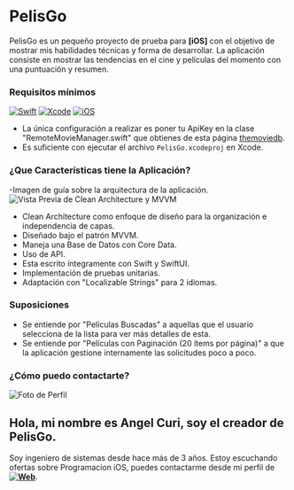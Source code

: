 # PelisGo

PelisGo es un pequeño proyecto de prueba para **[iOS]** con el objetivo de mostrar mis habilidades técnicas y forma de desarrollar. La aplicación consiste en mostrar las tendencias en el cine y películas del momento con una puntuación y resumen.

### Requisitos mínimos
[![Swift](https://img.shields.io/badge/Swift-5-orange.svg?longCache=true&style=popout-square)](https://swift.org)
[![Xcode](https://img.shields.io/badge/Xcode-14-blue.svg?longCache=true&style=popout-square)](https://developer.apple.com/xcode)
[![iOS](https://img.shields.io/badge/iOS-16-red.svg?longCache=true&style=popout-square)](https://www.apple.com/es/ios)

* La única configuración a realizar es poner tu ApiKey en la clase "RemoteMovieManager.swift" que obtienes de esta página [themoviedb](https://developer.themoviedb.org/docs).
* Es suficiente con ejecutar el archivo `PelisGo.xcodeproj` en Xcode.

### ¿Que Características tiene la Aplicación?
-Imagen de guía sobre la arquitectura de la aplicación.
![Vista Previa de Clean Architecture y MVVM](https://miro.medium.com/v2/resize:fit:720/format:webp/1*N3ypUNMUGv87qUL57JyqJA.png)
* Clean Architecture como enfoque de diseño para la organización e independencia de capas. 
* Diseñado bajo el patrón MVVM.
* Maneja una Base de Datos con Core Data.
* Uso de API.
* Esta escrito íntegramente con Swift y SwiftUI.
* Implementación de pruebas unitarias.
* Adaptación con "Localizable Strings" para 2 idiomas.

### Suposiciones

* Se entiende por "Películas Buscadas" a aquellas que el usuario selecciona de la lista para ver más detalles de esta.
* Se entiende por "Películas con Paginación (20 ítems por página)" a que la aplicación gestione internamente las solicitudes poco a poco.

### ¿Cómo puedo contactarte?
![Foto de Perfil](https://media.licdn.com/dms/image/D4E35AQGyY_TGpkH1zg/profile-framedphoto-shrink_100_100/0/1690465308634?e=1701666000&v=beta&t=6avfb20a3bG89lEMHDzvb0dvRlWK047ji1YxA4kCKd8)

## Hola, mi nombre es Angel Curi, soy el creador de PelisGo.

Soy ingeniero de sistemas desde hace más de 3 años. Estoy escuchando ofertas sobre Programacíon iOS, puedes contactarme desde mi perfil de **[![Web](https://img.shields.io/badge/Linkeding-blue?logo=Linkeding)](https://www.linkedin.com/in/angel-curi-laurente-408b13177/)**.
